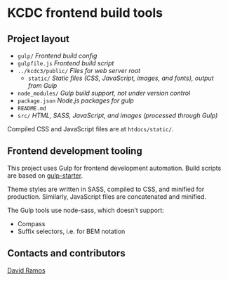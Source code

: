 # KCDC frontend build tools

## Project layout

- `gulp/` _Frontend build config_
- `gulpfile.js` _Frontend build script_
- `../kcdc3/public/` _Files for web server root_
	- `static/` _Static files (CSS, JavaScript, images, and fonts), output from 	Gulp_
- `node_modules/` _Gulp build support, not under version control_
- `package.json` _Node.js packages for gulp_
- `README.md`
- `src/` _HTML, SASS, JavaScript, and images (processed through Gulp)_

Compiled CSS and JavaScript files are at `htdocs/static/`.

## Frontend development tooling

This project uses Gulp for frontend development automation. Build scripts are based on [gulp-starter](https://github.com/greypants/gulp-starter). 

Theme styles are written in SASS, compiled to CSS, and minified for production. Similarly, JavaScript files are concatenated and minified.

The Gulp tools use node-sass, which doesn’t support:
- Compass
- Suffix selectors, i.e. for BEM notation

## Contacts and contributors

[David Ramos](http://imaginaryterrain.com/)


